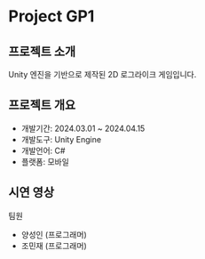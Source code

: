 # Project GP1

## 프로젝트 소개

Unity 엔진을 기반으로 제작된 2D 로그라이크 게임입니다.

## 프로젝트 개요

- 개발기간: 2024.03.01 ~ 2024.04.15
- 개발도구: Unity Engine
- 개발언어: C#
- 플랫폼: 모바일

## 시연 영상

팀원

- 양성인 (프로그래머)
- 조민재 (프로그래머)
